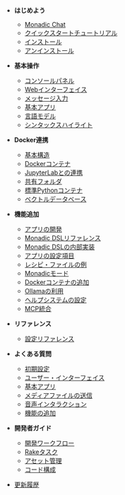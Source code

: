 - **はじめよう**

    - [Monadic Chat](/ja/README.md)
    - [クイックスタートチュートリアル](/ja/getting-started/quick-start.md)
    - [インストール](/ja/getting-started/installation.md)
    - [アンインストール](/ja/getting-started/uninstallation.md)

- **基本操作**

    - [コンソールパネル](/ja/basic-usage/console-panel.md)
    - [Webインターフェイス](/ja/basic-usage/web-interface.md)
    - [メッセージ入力](/ja/basic-usage/message-input.md)
    - [基本アプリ](/ja/basic-usage/basic-apps.md)
    - [言語モデル](/ja/basic-usage/language-models.md)
    - [シンタックスハイライト](/ja/basic-usage/syntax-highlighting.md)

- **Docker連携**
    - [基本構造](/ja/docker-integration/basic-architecture.md)
    - [Dockerコンテナ](/ja/docker-integration/docker-access.md)
    - [JupyterLabとの連携](/ja/docker-integration/jupyterlab.md)
    - [共有フォルダ](/ja/docker-integration/shared-folder.md)
    - [標準Pythonコンテナ](/ja/docker-integration/python-container.md)
    - [ベクトルデータベース](/ja/docker-integration/vector-database.md)

- **機能追加**

    - [アプリの開発](/ja/advanced-topics/develop_apps.md)
    - [Monadic DSLリファレンス](/ja/advanced-topics/monadic_dsl.md)
    - [Monadic DSLの内部実装](/ja/advanced-topics/mdsl-internals.md)
    - [アプリの設定項目](/ja/advanced-topics/setting-items.md)
    - [レシピ・ファイルの例](/ja/advanced-topics/recipe-examples.md)
    - [Monadicモード](/ja/advanced-topics/monadic-mode.md)
    - [Dockerコンテナの追加](/ja/advanced-topics/adding-containers.md)
    - [Ollamaの利用](/ja/advanced-topics/ollama.md)
    - [ヘルプシステムの設定](/ja/advanced-topics/help-system.md)
    - [MCP統合](/ja/advanced-topics/mcp-integration.md)
    
- **リファレンス**

    - [設定リファレンス](/ja/reference/configuration.md)
    
- **よくある質問**
    - [初期設定](/ja/faq/faq-settings.md)
    - [ユーザー・インターフェイス](/ja/faq/faq-user-interface.md)
    - [基本アプリ](/ja/faq/faq-basic-apps.md)
    - [メディアファイルの送信](/ja/faq/faq-media-files.md)
    - [音声インタラクション](/ja/faq/faq-voice-interaction.md)
    - [機能の追加](/ja/faq/faq-extra-features.md)

- **開発者ガイド**

    <!-- - [重要な変更 (1.0.0)](/ja/developer/breaking-changes.md) -->
    - [開発ワークフロー](/ja/developer/development_workflow.md)
    - [Rakeタスク](/ja/developer/rake_tasks.md)
    - [アセット管理](/ja/developer/assets.md)
    - [コード構成](/ja/developer/code_structure.md)

- [更新履歴](/ja/changelog.md)

